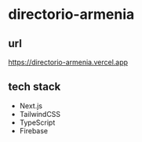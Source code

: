 # directorio-armenia

## url

https://directorio-armenia.vercel.app

## tech stack

- Next.js
- TailwindCSS
- TypeScript
- Firebase
